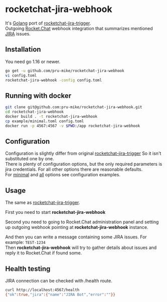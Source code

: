 rocketchat-jira-webhook
=======================
It's [Golang](https://golang.org/) port of [rocketchat-jira-trigger](https://github.com/gustavkarlsson/rocketchat-jira-trigger).  
Outgoing [Rocket.Chat](https://rocket.chat) webhook integration that summarizes mentioned 
[JIRA](https://www.atlassian.com/software/jira) issues.

Installation
------------
You need go 1.16 or newer.

```bash
go get -u github.com/pru-mike/rocketchat-jira-webhook
vi config.toml
rocketchat-jira-webhook -config config.toml
```

Running with docker
-------------------

```bash
git clone git@github.com:pru-mike/rocketchat-jira-webhook.git
cd rocketchat-jira-webhook
docker build . -t rocketchat-jira-webhook
cp example/minimal.toml config.toml
docker run -p 4567:4567 -v $PWD:/app rocketchat-jira-webhook
```

Configuration
-------------
Configuration is slightly differ from original [rocketchat-jira-trigger](https://github.com/gustavkarlsson/rocketchat-jira-trigger)
So it isn't substituted one by one.  
There is plenty of configuration options, but the only required parameters is jira credentials. 
For all other options there are reasonable defaults.  
For [minimal](https://github.com/pru-mike/rocketchat-jira-webhook/blob/master/example/minimal.toml)
and [all](https://github.com/pru-mike/rocketchat-jira-webhook/blob/master/example/everything.toml) 
options see configuration examples.

Usage
-----
The same as [rocketchat-jira-trigger](https://github.com/gustavkarlsson/rocketchat-jira-trigger).  

First you need to start **rocketchat-jira-webhook**

Second you need to going to Rocket.Chat administration panel and setting up outgoing webhook pointing 
at **rocketchat-jira-webhook** instance.  

And then you can write a message containing some JIRA issues. For example: `TEST-1234`  
Then **rocketchat-jira-webhook** will try to gather details about issues and reply it to Rocket.Chat if found some.

Health testing
--------------
JIRA connection can be checked with /health route.  

```bash
curl http://localhost:4567/health
{"ok":true,"jira":{"name":"JIRA Bot","error":""}}
```
